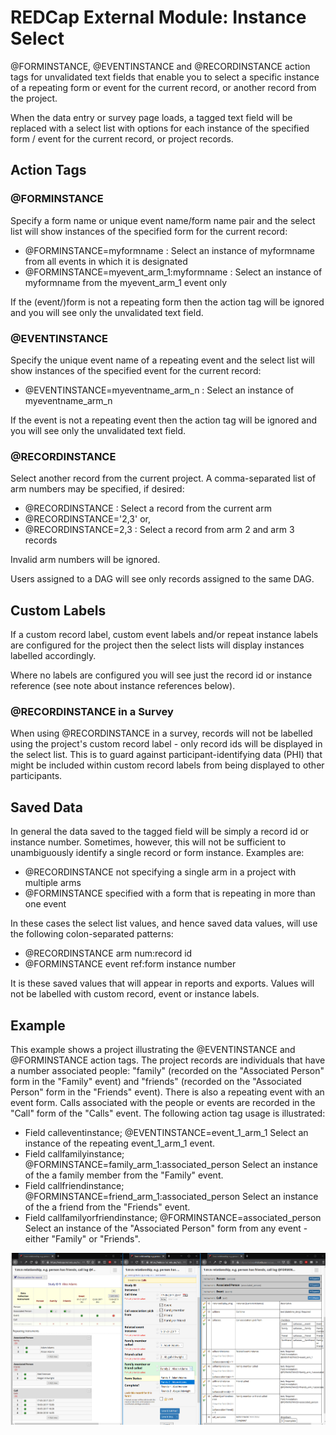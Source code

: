 # REDCap External Module: Instance Select

@FORMINSTANCE, @EVENTINSTANCE and @RECORDINSTANCE action tags for unvalidated 
text fields that enable you to select a specific instance of a repeating form or 
event for the current record, or another record from the project.

When the data entry or survey page loads, a tagged text field will be replaced 
with a select list with options for each instance of the specified form / event 
for the current record, or project records.

## Action Tags

### @FORMINSTANCE

Specify a form name or unique event name/form name pair and the select list will
show instances of the specified form for the current record:

* @FORMINSTANCE=myformname : Select an instance of myformname from all events in which it is designated
* @FORMINSTANCE=myevent_arm_1:myformname : Select an instance of myformname from the myevent_arm_1 event only

If the (event/)form is not a repeating form then the action tag will be ignored 
and you will see only the unvalidated text field.

### @EVENTINSTANCE

Specify the unique event name of a repeating event and the select list will show 
instances of the specified event for the current record:

* @EVENTINSTANCE=myeventname_arm_n : Select an instance of myeventname_arm_n

If the event is not a repeating event then the action tag will be ignored and 
you will see only the unvalidated text field.

### @RECORDINSTANCE

Select another record from the current project. A comma-separated list of arm
numbers may be specified, if desired:

* @RECORDINSTANCE : Select a record from the current arm
* @RECORDINSTANCE='2,3' or,
* @RECORDINSTANCE=2,3 : Select a record from arm 2 and arm 3 records

Invalid arm numbers will be ignored.

Users assigned to a DAG will see only records assigned to the same DAG.

## Custom Labels

If a custom record label, custom event labels and/or repeat instance labels are
configured for the project then the select lists will display instances labelled
accordingly.

Where no labels are configured you will see just the record id or instance
reference (see note about instance references below).

### @RECORDINSTANCE in a Survey

When using @RECORDINSTANCE in a survey, records will not be labelled using the 
project's custom record label - only record ids will be displayed in the select
list. This is to guard against participant-identifying data (PHI) that might be
included within custom record labels from being displayed to other participants.

## Saved Data

In general the data saved to the tagged field will be simply a record id or 
instance number. Sometimes, however, this will not be sufficient to 
unambiguously identify a single record or form instance. Examples are:
* @RECORDINSTANCE not specifying a single arm in a project with multiple arms 
* @FORMINSTANCE specified with a form that is repeating in more than one event

In these cases the select list values, and hence saved data values, will use the 
following colon-separated patterns:

* @RECORDINSTANCE arm num:record id
* @FORMINSTANCE event ref:form instance number

It is these saved values that will appear in reports and exports. Values will not be labelled with custom record, event or instance labels.

## Example 
This example shows a project illustrating the @EVENTINSTANCE and @FORMINSTANCE action tags. The project records are individuals that have a number associated people: "family" (recorded on the "Associated Person" form in the "Family" event) and "friends" (recorded on the "Associated Person" form in the "Friends" event). There is also a repeating event with an event form. Calls associated with the people or events are recorded in the "Call" form of the "Calls" event. The following action tag usage is illustrated:
* Field calleventinstance; @EVENTINSTANCE=event_1_arm_1
  Select an instance of the repeating event_1_arm_1 event. 
* Field callfamilyinstance; @FORMINSTANCE=family_arm_1:associated_person
  Select an instance of the a family member from the "Family" event.
* Field callfriendinstance; @FORMINSTANCE=friend_arm_1:associated_person
  Select an instance of the a friend from the "Friends" event.
* Field callfamilyorfriendinstance; @FORMINSTANCE=associated_person
  Select an instance of the "Associated Person" form from any event - either "Family" or "Friends".

![@INSTANCESELECT example](./instance-select.png)
